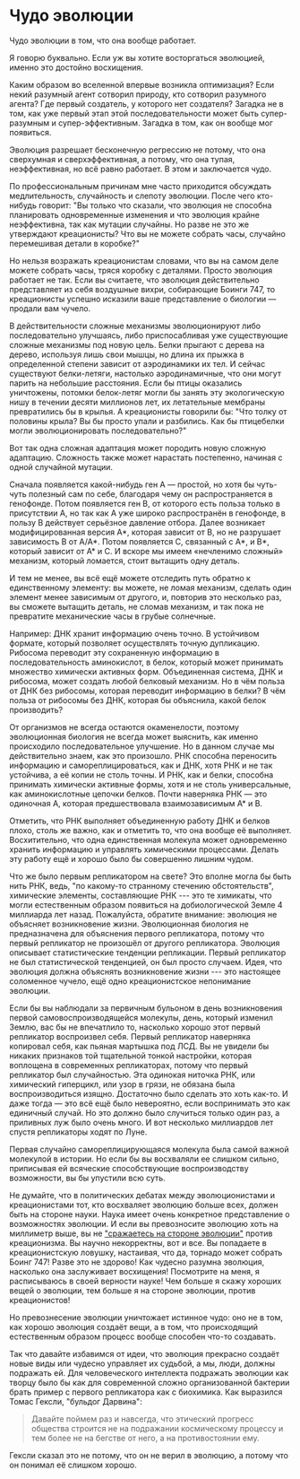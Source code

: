 # Чудо эволюции
Чудо эволюции в том, что она вообще работает.

Я говорю буквально. Если уж вы хотите восторгаться эволюцией, именно это достойно восхищения.

Каким образом во вселенной впервые возникла оптимизация? Если некий разумный агент сотворил природу, кто сотворил разумного агента? Где первый создатель, у которого нет создателя? Загадка не в том, как уже первый этап этой последовательности может быть супер-разумным и супер-эффективным. Загадка в том, как он вообще мог появиться.

Эволюция разрешает бесконечную регрессию не потому, что она сверхумная и сверхэффективная, а потому, что она тупая, неэффективная, но всё равно работает. В этом и заключается чудо.

По профессиональным причинам мне часто приходится обсуждать медлительность, случайность и слепоту эволюции. После чего кто-нибудь говорит: "Вы только что сказали, что эволюция не способна планировать одновременные изменения и что эволюция крайне неэффективна, так как мутации случайны. Но разве не это же утверждают креационисты? Что вы не можете собрать часы, случайно перемешивая детали в коробке?"

Но нельзя возражать креационистам словами, что вы на самом деле можете собрать часы, тряся коробку с деталями. Просто эволюция работает не так. Если вы считаете, что эволюция действительно представляет из себя воздушные вихри, собирающие Боинги 747, то креационисты  успешно исказили ваше представление о биологии — продали вам чучело.

В действительности сложные механизмы эволюционируют либо последовательно улучшаясь, либо приспосабливая уже существующие сложные механизмы под новую цель. Белки прыгают с дерева на дерево, используя лишь свои мышцы, но длина их прыжка в определенной степени зависит от аэродинамики их тел. И сейчас существуют белки-летяги, настолько аэродинамичные, что они могут парить на небольшие расстояния. Если бы птицы оказались уничтожены, потомки белок-летяг могли бы занять эту экологическую нишу в течении десяти миллионов лет, их летательные мембраны превратились бы в крылья. А креационисты говорили бы: "Что толку от половины крыла? Вы бы просто упали и разбились. Как бы птицебелки могли эволюционировать последовательно?"

Вот так одна сложная адаптация может породить новую сложную адаптацию. Сложность также может нарастать постепенно, начиная с одной случайной мутации.

Сначала появляется какой-нибудь ген А — простой, но хотя бы чуть-чуть полезный сам по себе, благодаря чему он распространяется в генофонде. Потом появляется ген B, от которого есть польза только в присутствии A, но так как A уже широко распространён в генофонде, в пользу B действует серьёзное давление отбора. Далее возникает модифицированная версия А\*, которая зависит от B, но не разрушает зависимость B от А/А\*. Потом появляется С, связанный с А\*, и B\*, который зависит от А\* и С. И вскоре мы имеем «нечленимо сложный» механизм, который ломается, стоит вытащить одну деталь.

И тем не менее, вы всё ещё можете отследить путь обратно к единственному элементу: вы можете, не ломая механизм, сделать один элемент менее зависимым от другого, и, повторив это несколько раз, вы сможете вытащить деталь, не сломав механизм, и так пока не превратите механические часы в грубые солнечные.

Например: ДНК хранит информацию очень точно. В устойчивом формате, который позволяет осуществлять точную дупликацию. Рибосома переводит эту сохраненную информацию в последовательность аминокислот, в белок, который может принимать множество химически активных форм. Объединенная система, ДНК и рибосома, может создать любой белковый механизм. Но в чём польза от ДНК без рибосомы, которая переводит информацию в белки? В чём польза от рибосомы без ДНК, которая бы объяснила, какой белок производить?

От организмов не всегда остаются окаменелости, поэтому эволюционная биология не всегда может выяснить, как именно происходило последовательное улучшение. Но в данном случае мы действительно знаем, как это произошло. РНК способна переносить информацию и самореплицироваться, как и ДНК, хотя РНК и не так устойчива, а её копии не столь точны. И РНК, как и белки, способна принимать химически активные формы, хотя и не столь универсальные, как аминокислотные цепочки белков. Почти наверняка РНК — это одиночная А, которая предшествовала взаимозависимым А\* и B. 

Отметить, что РНК выполняет объединенную работу ДНК и белков плохо, столь же важно, как и отметить то, что она вообще её выполняет. Восхитительно, что одна единственная молекула может одновременно хранить информацию и управлять химическими процессами. Делать эту работу ещё и хорошо было бы совершенно лишним чудом.

Что же было первым репликатором на свете? Это вполне могла бы быть нить РНК, ведь, "по какому-то странному стечению обстоятельств", химические элементы, составляющие РНК --- это те химикаты, что могли естественным образом появиться на добиологической Земле 4 миллиарда лет назад. Пожалуйста, обратите внимание: эволюция не объясняет возникновение жизни. Эволюционная биология не предназначена для объяснения первого репликатора, потому что первый репликатор не произошёл от другого репликатора. Эволюция описывает статистические тенденции репликации. Первый репликатор не был статистической тенденцией, он был просто случаем. Идея, что эволюция должна объяснять возникновение жизни --- это настоящее соломенное чучело, ещё одно креационистское непонимание эволюции.

Если бы вы наблюдали за первичным бульоном в день возникновения первой самовоспроизводящейся молекулы, день, который изменил Землю, вас бы не впечатлило то, насколько хорошо этот первый репликатор воспроизвел себя. Первый репликатор наверняка копировал себя, как пьяная мартышка под ЛСД. Вы не увидели бы никаких признаков той тщательной тонкой настройки, которая воплощена в современных репликаторах, потому что первый репликатор был случайностью. Эта одинокая ниточка РНК, или химический гиперцикл, или узор в грязи, не обязана была воспроизводиться изящно. Достаточно было сделать это хоть как-то. И даже тогда — это всё ещё было невероятно, если воспринимать это как единичный случай. Но это должно было случиться только один раз, а приливных луж было очень много. И вот несколько миллиардов лет спустя репликаторы ходят по Луне.

Первая случайно самореплицирующаяся молекула была самой важной молекулой в истории. Но если бы вы восхваляли ее слишком сильно, приписывая ей всяческие способствующие воспроизводству возможности, вы бы упустили всю суть.

Не думайте, что в политических дебатах между эволюционистами и креационистами тот, кто восхваляет эволюцию больше всех, должен быть на стороне науки. Наука имеет очень конкретное представление о возможностях эволюции. И если вы превозносите эволюцию хоть на миллиметр выше, вы не ["сражаетесь на стороне эволюции"](/w/%D0%9F%D0%BE%D0%BB%D0%B8%D1%82%D0%B8%D0%BA%D0%B0_%D1%83%D0%B1%D0%B8%D0%B9%D1%86%D0%B0_%D1%80%D0%B0%D0%B7%D1%83%D0%BC%D0%B0) против креационизма. Вы научно некорректны, вот и все. Вы попадаете в креационистскую ловушку, настаивая, что да, торнадо  может собрать Боинг 747! Разве это не здорово! Как чудесно разумна эволюция, насколько она заслуживает восхищения! Посмотрите на меня, я расписываюсь в своей верности науке! Чем больше я скажу хороших вещей о эволюции, тем больше я на стороне эволюции, против креационистов!

Но превознесение эволюции уничтожает истинное чудо: оно не в том, как хорошо эволюция создаёт вещи, а в том, что происходящий естественным образом процесс вообще способен что-то создавать.

Так что давайте избавимся от идеи, что эволюция прекрасно создаёт новые виды или чудесно управляет их судьбой, а мы, люди, должны подражать ей. Для человеческого интеллекта подражать эволюции как творцу было бы как для современной сложно организованной бактерии брать пример с первого репликатора как с биохимика. Как выразился Томас Гексли, "бульдог Дарвина":

<blockquote>Давайте поймем раз и навсегда, что этический прогресс общества строится не на подражании космическому процессу и тем более не на бегстве от него, а на противостоянии ему.</blockquote>

Гексли сказал это не потому, что он не верил в эволюцию, а потому что он понимал её слишком хорошо.